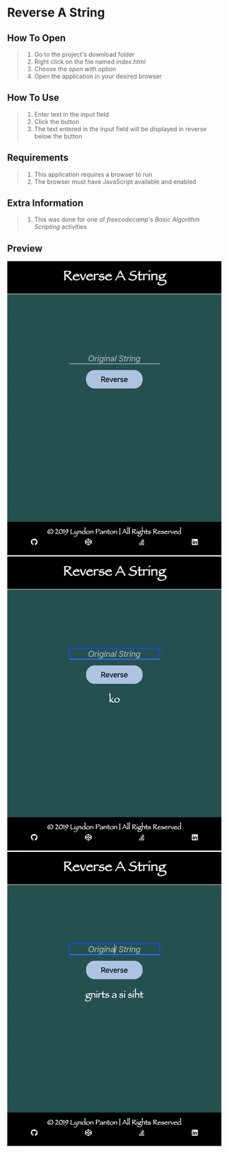 # Reverse A String

## How To Open
> 1. Go to the project's download folder
> 2. Right click on the file named _index.html_
> 3. Choose the _open with_ option
> 4. Open the application in your desired browser

## How To Use
> 1. Enter text in the input field
> 2. Click the button
> 3. The text entered in the input field will be displayed in reverse below the button

## Requirements
> 1. This application requires a browser to run
> 2. The browser must have JavaScript available and enabled

## Extra Information
> 1. This was done for one of _freecodecamp_'s _Basic Algorithm Scripting_ activities

## Preview
![Screenshot 1](./img/screenshot1.png)
![Screenshot 2](./img/screenshot2.png)
![Screenshot 3](./img/screenshot3.png)